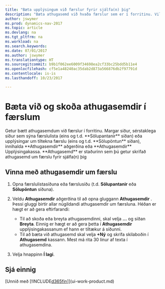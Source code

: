```yaml
---
title: "Bæta upplýsingum við færslur fyrir sjálfa(n) þig"
description: "Bæta athugasemd við hvaða færslur sem er í forritinu. Vilji notandi til dæmis koma á framfæri upplýsingum um sölupöntun sem ekki á heima í neinum reitanna á sölupöntuninni er hægt að gera það í athugasemd."
author: jswymer
ms.prod: dynamics-nav-2017
ms.topic: article
ms.devlang: na
ms.tgt_pltfrm: na
ms.workload: na
ms.search.keywords: 
ms.date: 07/01/2017
ms.author: jswymer
ms.translationtype: HT
ms.sourcegitcommit: b9b1f062ee6009f34698ea2cf33bc25bdd5b11e4
ms.openlocfilehash: cf5e1a48240ac35dab2d873a566876db2f97791d
ms.contentlocale: is-is
ms.lasthandoff: 10/23/2017

---
```

# <a name="adding-and-viewing-notes-on-records"></a>Bæta við og skoða athugasemdir í færslum
 <!--OnPrem and your colleagues -->Getur bætt athugasemdum við færslur í forritinu. Margar síður, sérstaklega síður sem sýna færslulista (eins og t.d. **Sölupantanir** síðan) eða upplýsingar um tiltekna færslu (eins og t.d. **Sölupöntun** síðan), innihalda **Athugasemdir** aðgerðina eða **Athugasemdir** Upplýsingakassa. **Athugasemd** er staðurinn sem þú getur skrifað athugasemd um færslu fyrir sjálfa(n) þig<!--OnPrem or others, and where you can view notes to you from others. For example, a note could be a general comment or processing instruction to your colleague, who can then respond to your note using their own **Notes**. Or, your colleague can add a note that gives you extra information about a sales order that is not covered by the information on the sales order. These notes and correspondences will follow the record as it is processed in the company.-->

<!--OnPrem
> [!NOTE]  
>  You can only select one recipient of the note.-->  
  
## <a name="to-work-with-notes-on-a-record"></a>Vinna með athugasemdir um færslu 
  
1.  Opna færslulistasíðuna eða færslusíðu (t.d. **Sölupantanir** eða **Sölupöntun** síðuna).  
  
    <!-- If **Notes** is not visible on the page, then you can customize the page to display the Notes FactBox. -->
  
2.  Veldu **Athugasemdir** aðgerðina til að opna gluggann **Athugasemdir** . Þessi gluggi birtir allar núgildandi athugasemdir um færsluna. Héðan er hægt er að gera eftirfarandi:

    -   Til að skoða eða breyta athugasemdinni, skal velja **...** og síðan **Breyta**. Einnig er hægt er að gera þetta í **Athugasemdir** upplýsingakassanum ef hann er tiltækur á síðunni.
    -   Til að bæta við athugasemd skal velja **+Ný** og skrifa skilaboðin í **Athugasemd** kassann. Mest má rita 30 línur af texta í athugasemdina. 
  
<!-- 5.  In the **To** field, enter a user ID (your own or someone else’s) to indicate who the note is for.  
  
6.  Select the **Notify** field if you want to send a notification to the user in the **To** field. 
  
     If **Notify** is selected, the note will be sent as a notification to the user's **My Notifications** on the Role Center.  -->
  
3.  Velja hnappinn **Í lagi**.  

## <a name="see-also"></a>Sjá einnig
[Unnið með [!INCLUDE[d365fin](includes/d365fin_md.md)]](ui-work-product.md)  
